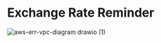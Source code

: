 # Exchange Rate Reminder
![aws-err-vpc-diagram drawio (1)](https://user-images.githubusercontent.com/103486301/221332933-0a18f77c-d3fc-4732-b291-acf6b5bb8f1f.png)
